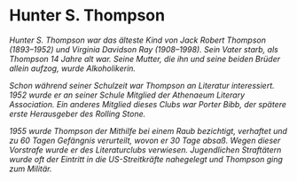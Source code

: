 # Hunter S. Thompson
*Hunter S. Thompson war das älteste Kind von Jack Robert Thompson (1893–1952) und Virginia Davidson Ray (1908–1998). Sein Vater starb, als Thompson 14 Jahre alt war. Seine Mutter, die ihn und seine beiden Brüder allein aufzog, wurde Alkoholikerin.*

*Schon während seiner Schulzeit war Thompson an Literatur interessiert. 1952 wurde er an seiner Schule Mitglied der Athenaeum Literary Association. Ein anderes Mitglied dieses Clubs war Porter Bibb, der spätere erste Herausgeber des Rolling Stone.*

*1955 wurde Thompson der Mithilfe bei einem Raub bezichtigt, verhaftet und zu 60 Tagen Gefängnis verurteilt, wovon er 30 Tage absaß. Wegen dieser Vorstrafe wurde er des Literaturclubs verwiesen. Jugendlichen Straftätern wurde oft der Eintritt in die US-Streitkräfte nahegelegt und Thompson ging zum Militär.*